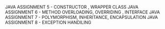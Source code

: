 JAVA ASSIGNMENT 5 - CONSTRUCTOR , WRAPPER CLASS
JAVA ASSIGNMENT 6 - METHOD OVERLOADING, OVERRIDING , INTERFACE
JAVA ASSIGNMENT 7 - POLYMORPHISM, INHERITANCE, ENCAPSULATION
JAVA ASSIGNMENT 8 - EXCEPTION HANDILING
